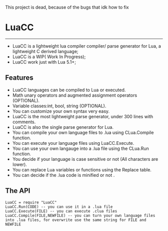 This project is dead, because of the bugs that idk how to fix

LuaCC
=====
-------

- LuaCC is a lightweight lua compiler compiler/ parse generator for Lua, a lightweight C derived language;
- LuaCC is a WIP( Work In Progress);
- LuaCC work just with Lua 5.1+;

Features
--------

- LuaCC languages can be compiled to Lua or executed.
- Math unary operators and augmented assignment operators (OPTIONAL).
- Variable classes:int, bool, string (OPTIONAL).
- You can customize your own syntax very easy.
- LuaCC is the most lightweight parse generator, under 300 lines with comments.
- LuaCC is also the single parse generator for Lua.
- You can compile your own language files to .lua using CLua.Compile function.
- You can execute your language files using LuaCC.Execute.
- You can use your own langauge into a .lua file using the CLua.Run function.
- You decide if your language is case sensitive or not (All characters are lower).
- You can replace Lua variables or functions using the Replace table.
- You can decide if the .lua code is minified or not <Performance vs Readable>.

The API
--------

    LuaCC = require "LuaCC"
    LuaCC.Run(CODE) -- you can use it in a .lua file
    LuaCC.Execute(FILE) -- you can execute .clua files
    LuaCC.Compile(FILE,NEWFILE) -- you can turn your own language files into .lua files, for overwrite use the same string for FILE and NEWFILE
